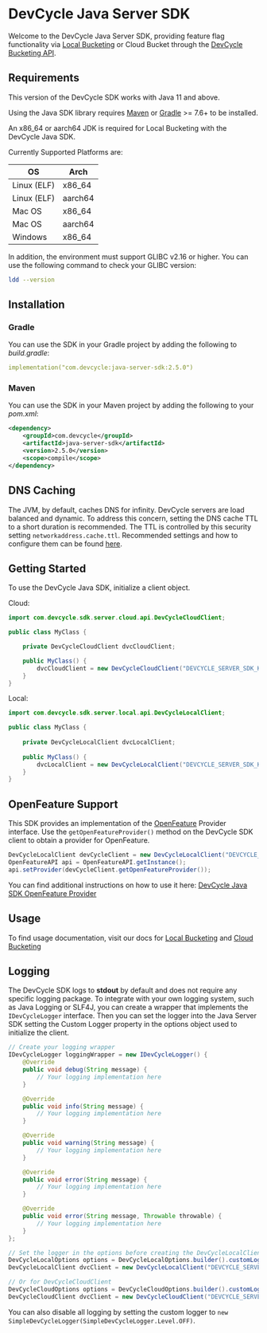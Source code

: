 # DevCycle Java Server SDK

Welcome to the DevCycle Java Server SDK, providing feature flag functionality via [Local Bucketing](https://docs.devcycle.com/sdk/#difference-between-local-and-cloud-bucketing) or Cloud Bucket through the [DevCycle Bucketing API](https://docs.devcycle.com/bucketing-api/#tag/devcycle). 

## Requirements

This version of the DevCycle SDK works with Java 11 and above.

Using the Java SDK library requires [Maven](https://maven.apache.org/) or [Gradle](https://gradle.org/) >= 7.6+ to be installed.

An x86_64 or aarch64 JDK is required for Local Bucketing with the DevCycle Java SDK.

Currently Supported Platforms are:

| OS             | Arch      |
|----------------|-----------|
| Linux (ELF)    | x86_64    |
| Linux (ELF)    | aarch64   |
| Mac OS         | x86_64    |
| Mac OS         | aarch64   |
| Windows        | x86_64    |

In addition, the environment must support GLIBC v2.16 or higher.  You can use the following command to check your GLIBC version:

```bash
ldd --version
``` 

## Installation

### Gradle
You can use the SDK in your Gradle project by adding the following to *build.gradle*:

```yaml
implementation("com.devcycle:java-server-sdk:2.5.0")
```

### Maven

You can use the SDK in your Maven project by adding the following to your *pom.xml*:

```xml
<dependency>
    <groupId>com.devcycle</groupId>
    <artifactId>java-server-sdk</artifactId>
    <version>2.5.0</version>
    <scope>compile</scope>
</dependency>
```

## DNS Caching
The JVM, by default, caches DNS for infinity. DevCycle servers are load balanced and dynamic. To address this concern,
setting the DNS cache TTL to a short duration is recommended. The TTL is controlled by this security setting `networkaddress.cache.ttl`.
Recommended settings and how to configure them can be found [here](https://docs.aws.amazon.com/sdk-for-java/v1/developer-guide/java-dg-jvm-ttl.html).

## Getting Started

To use the DevCycle Java SDK, initialize a client object. 

Cloud:
```java
import com.devcycle.sdk.server.cloud.api.DevCycleCloudClient;

public class MyClass {

    private DevCycleCloudClient dvcCloudClient;

    public MyClass() {
        dvcCloudClient = new DevCycleCloudClient("DEVCYCLE_SERVER_SDK_KEY");
    }
}
```

Local:
```java
import com.devcycle.sdk.server.local.api.DevCycleLocalClient;

public class MyClass {
    
    private DevCycleLocalClient dvcLocalClient;
    
    public MyClass() {
        dvcLocalClient = new DevCycleLocalClient("DEVCYCLE_SERVER_SDK_KEY");
    }
}
```

## OpenFeature Support

This SDK provides an implementation of the [OpenFeature](https://openfeature.dev/) Provider interface. Use the `getOpenFeatureProvider()` method on the DevCycle SDK client to obtain a provider for OpenFeature.

```java
DevCycleLocalClient devCycleClient = new DevCycleLocalClient("DEVCYCLE_SERVER_SDK_KEY", options);
OpenFeatureAPI api = OpenFeatureAPI.getInstance();
api.setProvider(devCycleClient.getOpenFeatureProvider());
```

You can find additional instructions on how to use it here: [DevCycle Java SDK OpenFeature Provider](OpenFeature.md)

## Usage

To find usage documentation, visit our docs for [Local Bucketing](https://docs.devcycle.com/sdk/server-side-sdks/java-local/java-local-usage) and [Cloud Bucketing](https://docs.devcycle.com/sdk/server-side-sdks/java-cloud/java-cloud-usage)

## Logging

The DevCycle SDK logs to **stdout** by default and does not require any specific logging package. To integrate with your 
own logging system, such as Java Logging or SLF4J, you can create a wrapper that implements the `IDevCycleLogger` interface. 
Then you can set the logger into the Java Server SDK setting the Custom Logger property in the options object used to 
initialize the client.

```java
// Create your logging wrapper
IDevCycleLogger loggingWrapper = new IDevCycleLogger() {
    @Override
    public void debug(String message) {
        // Your logging implementation here
    }

    @Override
    public void info(String message) {
        // Your logging implementation here
    }

    @Override
    public void warning(String message) {
        // Your logging implementation here
    }

    @Override
    public void error(String message) {
        // Your logging implementation here
    }

    @Override
    public void error(String message, Throwable throwable) {
        // Your logging implementation here
    }
};

// Set the logger in the options before creating the DevCycleLocalClient
DevCycleLocalOptions options = DevCycleLocalOptions.builder().customLogger(loggingWrapper).build();
DevCycleLocalClient dvcClient = new DevCycleLocalClient("DEVCYCLE_SERVER_SDK_KEY", options);

// Or for DevCycleCloudClient
DevCycleCloudOptions options = DevCycleCloudOptions.builder().customLogger(loggingWrapper).build();
DevCycleCloudClient dvcClient = new DevCycleCloudClient("DEVCYCLE_SERVER_SDK_KEY", options);
```

You can also disable all logging by setting the custom logger to `new SimpleDevCycleLogger(SimpleDevCycleLogger.Level.OFF)`.
